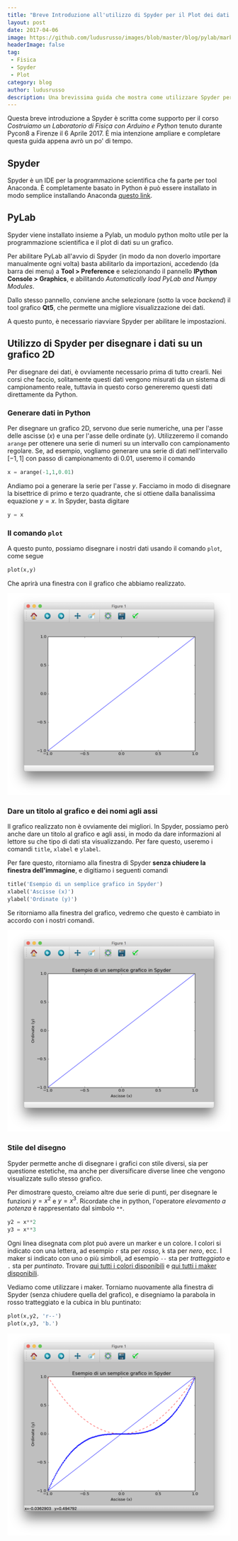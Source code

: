 ```yaml
---
title: "Breve Introduzione all'utilizzo di Spyder per il Plot dei dati a livello scientifico"
layout: post
date: 2017-04-06
image: https://github.com/ludusrusso/images/blob/master/blog/pylab/marks.png?raw=true
headerImage: false
tag:
 - Fisica
 - Spyder
 - Plot
category: blog
author: ludusrusso
description: Una brevissima guida che mostra come utilizzare Spyder per il plot dei dati a livello scientifico
---
```


Questa breve introduzione a Spyder è scritta come supporto per il corso *Costruiamo un Laboratorio di Fisica con Arduino e Python* tenuto durante Pycon8 a Firenze il 6 Aprile 2017. È mia intenzione ampliare e completare questa guida appena avrò un po' di tempo.

## Spyder

Spyder è un IDE per la programmazione scientifica che fa parte per tool Anaconda. È completamente basato in Python è può essere installato in modo semplice installando Anaconda [questo link](https://www.continuum.io/downloads).

## PyLab

Spyder viene installato insieme a Pylab, un modulo python molto utile per la programmazione scientifica e il plot di dati su un grafico. 

Per abilitare PyLab all'avvio di Spyder (in modo da non doverlo importare manualmente ogni volta) basta abilitarlo da importazioni, accedendo (da barra dei menu) a **Tool > Preference** e selezionando il pannello **IPython Console > Graphics**, e abilitando *Automatically load PyLab and Numpy Modules*.

Dallo stesso pannello, conviene anche selezionare (sotto la voce *backend*) il tool grafico **Qt5**, che permette una migliore visualizzazione dei dati.

A questo punto, è necessario riavviare Spyder per abilitare le impostazioni.

## Utilizzo di Spyder per disegnare i dati su un grafico 2D

Per disegnare dei dati, è ovviamente necessario prima di tutto crearli. Nei corsi che faccio, solitamente questi dati vengono misurati da un sistema di campionamento reale, tuttavia in questo corso genereremo questi dati direttamente da Python. 

### Generare dati in Python
Per disegnare un grafico 2D, servono due serie numeriche, una per l'asse delle ascisse ($x$) e una per l'asse delle ordinate ($y$). Utilizzeremo il comando `arange` per ottenere una serie di numeri su un intervallo con campionamento regolare. Se, ad esempio, vogliamo generare una serie di dati nell'intervallo $[-1 ,  1]$ con passo di campionamento di $0.01$, useremo il comando

```python
x = arange(-1,1,0.01)
```

Andiamo poi a generare la serie per l'asse $y$. Facciamo in modo di disegnare la bisettrice di primo e terzo quadrante, che si ottiene dalla banalissima equazione $y=x$. In Spyder, basta digitare

```python
y = x
```


### Il comando `plot`

A questo punto, possiamo disegnare i nostri dati usando il comando `plot`, come segue

```python
plot(x,y)
```

Che aprirà una finestra con il grafico che abbiamo realizzato. 

![Esempio Plot](https://github.com/ludusrusso/images/blob/master/blog/pylab/plot-retta.png?raw=true)

### Dare un titolo al grafico e dei nomi agli assi

Il grafico realizzato non è ovviamente dei migliori. In Spyder, possiamo però anche dare un titolo al grafico e agli assi, in modo da dare informazioni al lettore su che tipo di dati sta visualizzando. Per fare questo, useremo i comandi `title`, `xlabel` e `ylabel`.

Per fare questo, ritorniamo alla finestra di Spyder **senza chiudere la finestra dell'immagine**, e digitiamo i seguenti comandi

```python
title('Esempio di un semplice grafico in Spyder')
xlabel('Ascisse (x)')
ylabel('Ordinate (y)')
```

Se ritorniamo alla finestra del grafico, vedremo che questo è cambiato in accordo con i nostri comandi.

![Esempio labels e titolo](https://github.com/ludusrusso/images/blob/master/blog/pylab/titlexy.png?raw=true)

### Stile del disegno

Spyder permette anche di disegnare i grafici con stile diversi, sia per questione estetiche, ma anche per diversificare diverse linee che vengono visualizzate sullo stesso grafico. 

Per dimostrare questo, creiamo altre due serie di punti, per disegnare le funzioni $y=x^2$ e $y=x^3$. Ricordate che in python, l'operatore *elevamento a potenza* è rappresentato dal simbolo `**`.

```python
y2 = x**2
y3 = x**3
```

Ogni linea disegnata com plot può avere un marker e un colore. I colori si indicato con una lettera, ad esempio `r` sta per *rosso*, `k` sta per *nero*, ecc.
I maker si indicato con uno o più simboli, ad esempio `--` sta per *tratteggiato* e `.` sta per *puntinato*. Trovare [qui tutti i colori disponibili](http://matplotlib.org/api/colors_api.html) e [qui tutti i maker disponibili](http://matplotlib.org/api/markers_api.html).

Vediamo come utilizzare i maker. Torniamo nuovamente alla finestra di Spyder (senza chiudere quella del grafico), e disegniamo la parabola in rosso tratteggiato e la cubica in blu puntinato:

```python
plot(x,y2, 'r--')
plot(x,y3, 'b.')
```

![Esempio marks](https://github.com/ludusrusso/images/blob/master/blog/pylab/marks.png?raw=true)
